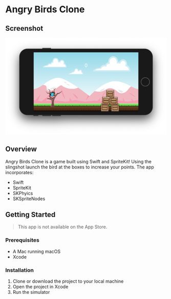 # Angry Birds Clone

## Screenshot

![Angry Bird Clone](home.png) 

## Overview

Angry Birds Clone is a game built using Swift and SpriteKit! Using the slingshot launch the bird at the boxes to increase your points. The app incorporates:

- Swift
- SpriteKit
- SKPhyics
- SKSpriteNodes

## Getting Started

> This app is not available on the App Store.

### Prerequisites

- A Mac running macOS
- Xcode

### Installation

1. Clone or download the project to your local machine
2. Open the project in Xcode
3. Run the simulator
